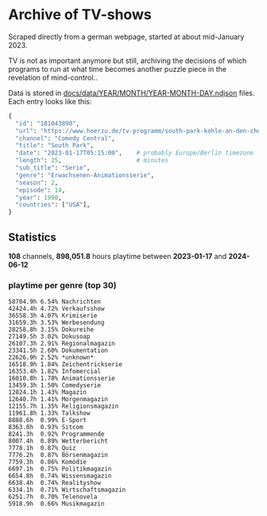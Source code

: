 # Archive of TV-shows

Scraped directly from a german webpage, started at about mid-January 2023.

TV is not as important anymore but still, archiving the decisions of which programs to run at what time
becomes another puzzle piece in the revelation of mind-control.. 

Data is stored in [docs/data/YEAR/MONTH/YEAR-MONTH-DAY.ndjson](docs/data/) files. 
Each entry looks like this:

```python
{
  "id": "181043890", 
  "url": "https://www.hoerzu.de/tv-programm/south-park-kohle-an-den-chefkoch/bid_181043890/", 
  "channel": "Comedy Central", 
  "title": "South Park", 
  "date": "2023-01-17T05:15:00",    # probably Europe/Berlin timezone 
  "length": 25,                     # minutes 
  "sub_title": "Serie", 
  "genre": "Erwachsenen-Animationsserie", 
  "season": 2, 
  "episode": 14, 
  "year": 1998, 
  "countries": ["USA"],
}
```

## Statistics

**108** channels, **898,051.8** hours playtime between **2023-01-17** and **2024-06-12**


### playtime per genre (top 30)

    58704.9h 6.54% Nachrichten
    42424.4h 4.72% Verkaufsshow
    36558.3h 4.07% Krimiserie
    31659.3h 3.53% Werbesendung
    28258.8h 3.15% Dokureihe
    27149.5h 3.02% Dokusoap
    26107.3h 2.91% Regionalmagazin
    23341.5h 2.60% Dokumentation
    22626.9h 2.52% *unknown*
    16518.9h 1.84% Zeichentrickserie
    16353.4h 1.82% Infomercial
    16010.8h 1.78% Animationsserie
    13459.3h 1.50% Comedyserie
    12824.1h 1.43% Magazin
    12640.7h 1.41% Morgenmagazin
    12155.7h 1.35% Religionsmagazin
    11961.8h 1.33% Talkshow
    8888.6h  0.99% E-Sport
    8363.8h  0.93% Sitcom
    8241.3h  0.92% Programmende
    8007.4h  0.89% Wetterbericht
    7778.1h  0.87% Quiz
    7776.2h  0.87% Börsenmagazin
    7759.3h  0.86% Komödie
    6697.1h  0.75% Politikmagazin
    6654.8h  0.74% Wissensmagazin
    6638.4h  0.74% Realityshow
    6334.1h  0.71% Wirtschaftsmagazin
    6251.7h  0.70% Telenovela
    5918.9h  0.66% Musikmagazin
